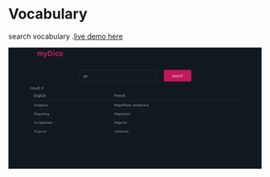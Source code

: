# Vocabulary 
search vocabulary .[live demo here](https://97mams.github.io)

![App screenshot](assets/images/screenshot.png)
